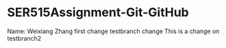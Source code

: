 # SER515Assignment-Git-GitHub
Name: Weixiang Zhang
first change
testbranch change
This is a change on testbranch2
